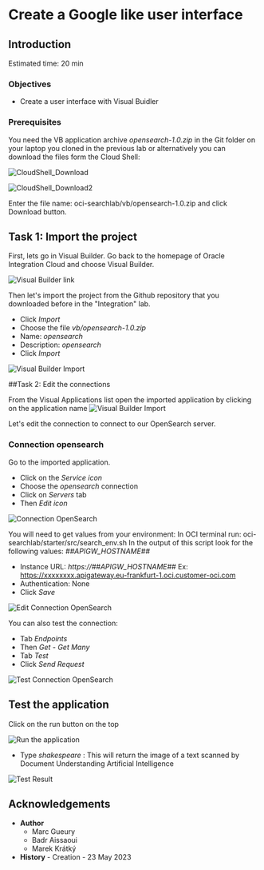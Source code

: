 
# Create a Google like user interface

## Introduction

Estimated time: 20 min

### Objectives

- Create a user interface with Visual Buidler

### Prerequisites

You need the VB application archive *opensearch-1.0.zip* in the Git folder on your laptop you cloned in the previous lab or
alternatively you can download the files form the Cloud Shell:

![CloudShell_Download](images/opensearch-cloudshell-download.png)

![CloudShell_Download2](images/opensearch-cloudshell-download5.png)

Enter the file name: oci-searchlab/vb/opensearch-1.0.zip and click Download button.

## Task 1: Import the project

First, lets go in Visual Builder. Go back to the homepage of Oracle Integration Cloud and choose Visual Builder.

![Visual Builder link](images/opensearch-vb-link-oic.png)

Then let's import the project from the Github repository that you downloaded before in the "Integration" lab.
- Click *Import*
- Choose the file *vb/opensearch-1.0.zip*
- Name: *opensearch*
- Description: *opensearch*
- Click *Import*

![Visual Builder Import](images/opensearch-vb-import.png)

##Task 2: Edit the connections

From the Visual Applications list open the imported application by clicking on the application name
![Visual Builder Import](images/opensearch-vb-applications.png)

Let's edit the connection to connect to our OpenSearch server.

### Connection opensearch
Go to the imported application.
- Click on the *Service icon*
- Choose the *opensearch* connection 
- Click on *Servers* tab 
- Then *Edit icon* 

![Connection OpenSearch](images/opensearch-vb-connection-opensearch.png)

You will need to get values from your environment:
In OCI terminal run: oci-searchlab/starter/src/search_env.sh
In the output of this script look for the following values:
*##APIGW_HOSTNAME##*

- Instance URL: *https://##APIGW_HOSTNAME##*
  Ex: https://xxxxxxxx.apigateway.eu-frankfurt-1.oci.customer-oci.com
- Authentication: None
- Click *Save*

![Edit Connection OpenSearch](images/opensearch-vb-connection-opensearch2.png)

You can also test the connection:
- Tab *Endpoints*
- Then *Get - Get Many*
- Tab *Test*
- Click *Send Request*

![Test Connection OpenSearch](images/opensearch-vb-connection-opensearch3.png)

## Test the application

Click on the run button on the top

![Run the application](images/opensearch-vb-test.png)

- Type *shakespeare* : This will return the image of a text scanned by Document Understanding Artificial Intelligence
 
![Test Result](images/opensearch-vb-test-result.png)

## Acknowledgements

- **Author**
  - Marc Gueury
  - Badr Aissaoui
  - Marek Krátký 
- **History** - Creation - 23 May 2023

